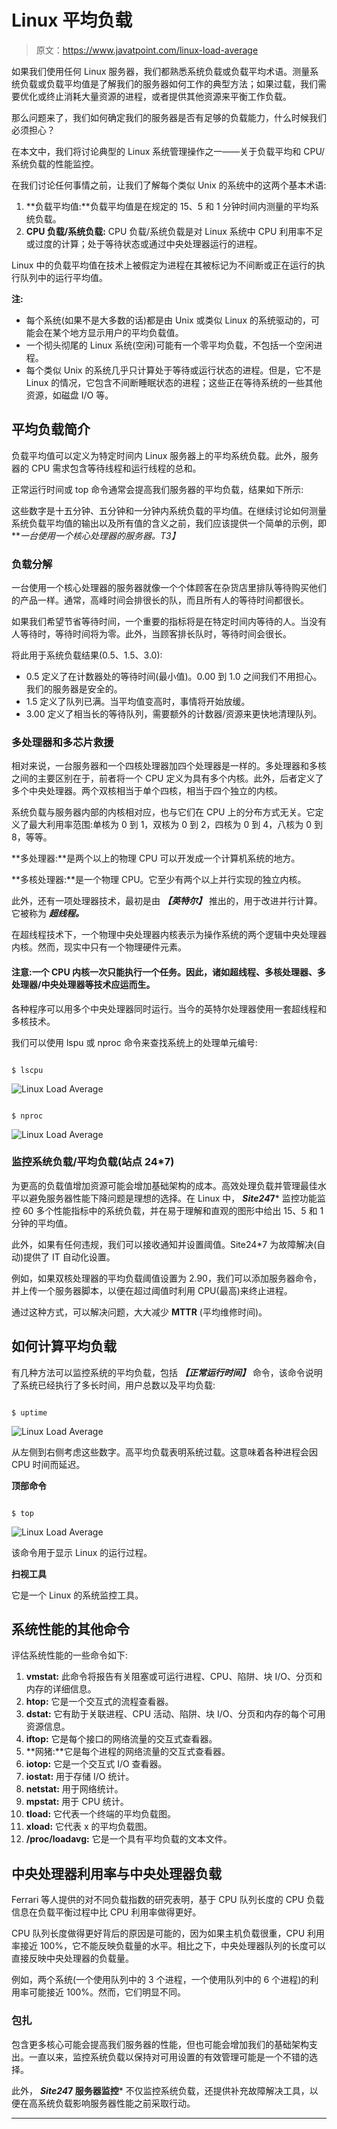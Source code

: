 # Linux 平均负载

> 原文：<https://www.javatpoint.com/linux-load-average>

如果我们使用任何 Linux 服务器，我们都熟悉系统负载或负载平均术语。测量系统负载或负载平均值是了解我们的服务器如何工作的典型方法；如果过载，我们需要优化或终止消耗大量资源的进程，或者提供其他资源来平衡工作负载。

那么问题来了，我们如何确定我们的服务器是否有足够的负载能力，什么时候我们必须担心？

在本文中，我们将讨论典型的 Linux 系统管理操作之一——关于负载平均和 CPU/系统负载的性能监控。

在我们讨论任何事情之前，让我们了解每个类似 Unix 的系统中的这两个基本术语:

1.  **负载平均值:**负载平均值是在规定的 15、5 和 1 分钟时间内测量的平均系统负载。
2.  **CPU 负载/系统负载:** CPU 负载/系统负载是对 Linux 系统中 CPU 利用率不足或过度的计算；处于等待状态或通过中央处理器运行的进程。

Linux 中的负载平均值在技术上被假定为进程在其被标记为不间断或正在运行的执行队列中的运行平均值。

**注:**

*   每个系统(如果不是大多数的话)都是由 Unix 或类似 Linux 的系统驱动的，可能会在某个地方显示用户的平均负载值。
*   一个彻头彻尾的 Linux 系统(空闲)可能有一个零平均负载，不包括一个空闲进程。
*   每个类似 Unix 的系统几乎只计算处于等待或运行状态的进程。但是，它不是 Linux 的情况，它包含不间断睡眠状态的进程；这些正在等待系统的一些其他资源，如磁盘 I/O 等。

## 平均负载简介

负载平均值可以定义为特定时间内 Linux 服务器上的平均系统负载。此外，服务器的 CPU 需求包含等待线程和运行线程的总和。

正常运行时间或 top 命令通常会提高我们服务器的平均负载，结果如下所示:

这些数字是十五分钟、五分钟和一分钟内系统负载的平均值。在继续讨论如何测量系统负载平均值的输出以及所有值的含义之前，我们应该提供一个简单的示例，即 ***一台使用一个核心处理器的服务器。*T3】**

### 负载分解

一台使用一个核心处理器的服务器就像一个个体顾客在杂货店里排队等待购买他们的产品一样。通常，高峰时间会排很长的队，而且所有人的等待时间都很长。

如果我们希望节省等待时间，一个重要的指标将是在特定时间内等待的人。当没有人等待时，等待时间将为零。此外，当顾客排长队时，等待时间会很长。

将此用于系统负载结果(0.5、1.5、3.0):

*   0.5 定义了在计数器处的等待时间(最小值)。0.00 到 1.0 之间我们不用担心。我们的服务器是安全的。
*   1.5 定义了队列已满。当平均值变高时，事情将开始放缓。
*   3.00 定义了相当长的等待队列，需要额外的计数器/资源来更快地清理队列。

### 多处理器和多芯片救援

相对来说，一台服务器和一个四核处理器加四个处理器是一样的。多处理器和多核之间的主要区别在于，前者将一个 CPU 定义为具有多个内核。此外，后者定义了多个中央处理器。两个双核相当于单个四核，相当于四个独立的内核。

系统负载与服务器内部的内核相对应，也与它们在 CPU 上的分布方式无关。它定义了最大利用率范围:单核为 0 到 1，双核为 0 到 2，四核为 0 到 4，八核为 0 到 8，等等。

**多处理器:**是两个以上的物理 CPU 可以开发成一个计算机系统的地方。

**多核处理器:**是一个物理 CPU。它至少有两个以上并行实现的独立内核。

此外，还有一项处理器技术，最初是由 ***【英特尔】*** 推出的，用于改进并行计算。它被称为 ***超线程。***

在超线程技术下，一个物理中央处理器内核表示为操作系统的两个逻辑中央处理器内核。然而，现实中只有一个物理硬件元素。

#### 注意:一个 CPU 内核一次只能执行一个任务。因此，诸如超线程、多核处理器、多处理器/中央处理器等技术应运而生。

各种程序可以用多个中央处理器同时运行。当今的英特尔处理器使用一套超线程和多核技术。

我们可以使用 lspu 或 nproc 命令来查找系统上的处理单元编号:

```

$ lscpu

```

![Linux Load Average](img/2bd445f18fa313e081c407d8c7df4322.png)

```

$ nproc

```

![Linux Load Average](img/f4dabb55c0cb523ac93b3f65566d4cc1.png)

### 监控系统负载/平均负载(站点 24*7)

为更高的负载值增加资源可能会增加基础架构的成本。高效处理负载并管理最佳水平以避免服务器性能下降问题是理想的选择。在 Linux 中， ***Site24*7*** 监控功能监控 60 多个性能指标中的系统负载，并在易于理解和直观的图形中给出 15、5 和 1 分钟的平均值。

此外，如果有任何违规，我们可以接收通知并设置阈值。Site24*7 为故障解决(自动)提供了 IT 自动化设置。

例如，如果双核处理器的平均负载阈值设置为 2.90，我们可以添加服务器命令，并上传一个服务器脚本，以便在超过阈值时利用 CPU(最高)来终止进程。

通过这种方式，可以解决问题，大大减少 **MTTR** (平均维修时间)。

## 如何计算平均负载

有几种方法可以监控系统的平均负载，包括 ***【正常运行时间】*** 命令，该命令说明了系统已经执行了多长时间，用户总数以及平均负载:

```

$ uptime

```

![Linux Load Average](img/88c9a7015b2bf3b1d85fe74ed1829b3f.png)

从左侧到右侧考虑这些数字。高平均负载表明系统过载。这意味着各种进程会因 CPU 时间而延迟。

**顶部命令**

```

$ top

```

![Linux Load Average](img/4e96ed9948d708b8161404569038136d.png)

该命令用于显示 Linux 的运行过程。

**扫视工具**

它是一个 Linux 的系统监控工具。

## 系统性能的其他命令

评估系统性能的一些命令如下:

1.  **vmstat:** 此命令将报告有关阻塞或可运行进程、CPU、陷阱、块 I/O、分页和内存的详细信息。
2.  **htop:** 它是一个交互式的流程查看器。
3.  **dstat:** 它有助于关联进程、CPU 活动、陷阱、块 I/O、分页和内存的每个可用资源信息。
4.  **iftop:** 它是每个接口的网络流量的交互式查看器。
5.  **网猪:**它是每个进程的网络流量的交互式查看器。
6.  **iotop:** 它是一个交互式 I/O 查看器。
7.  **iostat:** 用于存储 I/O 统计。
8.  **netstat:** 用于网络统计。
9.  **mpstat:** 用于 CPU 统计。
10.  **tload:** 它代表一个终端的平均负载图。
11.  **xload:** 它代表 x 的平均负载图。
12.  **/proc/loadavg:** 它是一个具有平均负载的文本文件。

## 中央处理器利用率与中央处理器负载

Ferrari 等人提供的对不同负载指数的研究表明，基于 CPU 队列长度的 CPU 负载信息在负载平衡过程中比 CPU 利用率做得更好。

CPU 队列长度做得更好背后的原因是可能的，因为如果主机负载很重，CPU 利用率接近 100%，它不能反映负载量的水平。相比之下，中央处理器队列的长度可以直接反映中央处理器的负载量。

例如，两个系统(一个使用队列中的 3 个进程，一个使用队列中的 6 个进程)的利用率可能接近 100%。然而，它们明显不同。

### 包扎

包含更多核心可能会提高我们服务器的性能，但也可能会增加我们的基础架构支出。一直以来，监控系统负载以保持对可用设置的有效管理可能是一个不错的选择。

此外， ***Site24*7 服务器监控*** 不仅监控系统负载，还提供补充故障解决工具，以便在高系统负载影响服务器性能之前采取行动。

* * *